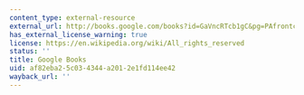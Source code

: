 ```yaml
---
content_type: external-resource
external_url: http://books.google.com/books?id=GaVncRTcb1gC&pg=PAfrontcover
has_external_license_warning: true
license: https://en.wikipedia.org/wiki/All_rights_reserved
status: ''
title: Google Books
uid: af82eba2-5c03-4344-a201-2e1fd114ee42
wayback_url: ''
---
```

